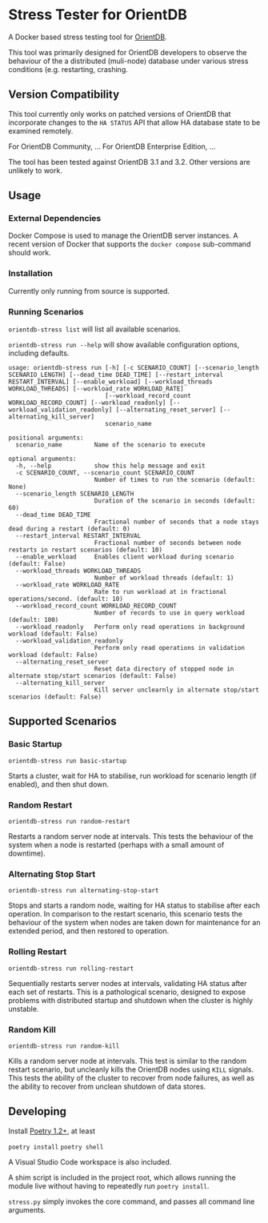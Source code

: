 # Stress Tester for OrientDB

A Docker based stress testing tool for [OrientDB](https://github.com/orientechnologies/orientdb).

This tool was primarily designed for OrientDB developers to observe the behaviour of the a distributed (muli-node) database under various stress conditions (e.g. restarting, crashing.

## Version Compatibility

This tool currently only works on patched versions of OrientDB that incorporate changes to the `HA STATUS` API that allow HA database state to be examined remotely.

For OrientDB Community, ...
For OrientDB Enterprise Edition, ...

The tool has been tested against OrientDB 3.1 and 3.2. Other versions are unlikely to work.

## Usage

### External Dependencies

 Docker Compose is used to manage the OrientDB server instances. A recent version of Docker that supports the `docker compose` sub-command should work.

### Installation

Currently only running from source is supported.

### Running Scenarios

`orientdb-stress list` will list all available scenarios.

`orientdb-stress run --help` will show available configuration options, including defaults.

```
usage: orientdb-stress run [-h] [-c SCENARIO_COUNT] [--scenario_length SCENARIO_LENGTH] [--dead_time DEAD_TIME] [--restart_interval RESTART_INTERVAL] [--enable_workload] [--workload_threads WORKLOAD_THREADS] [--workload_rate WORKLOAD_RATE]
                           [--workload_record_count WORKLOAD_RECORD_COUNT] [--workload_readonly] [--workload_validation_readonly] [--alternating_reset_server] [--alternating_kill_server]
                           scenario_name

positional arguments:
  scenario_name         Name of the scenario to execute

optional arguments:
  -h, --help            show this help message and exit
  -c SCENARIO_COUNT, --scenario_count SCENARIO_COUNT
                        Number of times to run the scenario (default: None)
  --scenario_length SCENARIO_LENGTH
                        Duration of the scenario in seconds (default: 60)
  --dead_time DEAD_TIME
                        Fractional number of seconds that a node stays dead during a restart (default: 0)
  --restart_interval RESTART_INTERVAL
                        Fractional number of seconds between node restarts in restart scenarios (default: 10)
  --enable_workload     Enables client workload during scenario (default: False)
  --workload_threads WORKLOAD_THREADS
                        Number of workload threads (default: 1)
  --workload_rate WORKLOAD_RATE
                        Rate to run workload at in fractional operations/second. (default: 10)
  --workload_record_count WORKLOAD_RECORD_COUNT
                        Number of records to use in query workload (default: 100)
  --workload_readonly   Perform only read operations in background workload (default: False)
  --workload_validation_readonly
                        Perform only read operations in validation workload (default: False)
  --alternating_reset_server
                        Reset data directory of stopped node in alternate stop/start scenarios (default: False)
  --alternating_kill_server
                        Kill server unclearnly in alternate stop/start scenarios (default: False)
```

## Supported Scenarios

### Basic Startup

`orientdb-stress run basic-startup`

Starts a cluster, wait for HA to stabilise, run workload for scenario length (if enabled), and then shut down.

### Random Restart

`orientdb-stress run random-restart`

Restarts a random server node at intervals.
This tests the behaviour of the system when a node is restarted (perhaps with a small amount of downtime).

### Alternating Stop Start

`orientdb-stress run alternating-stop-start`

Stops and starts a random node, waiting for HA status to stabilise after each operation.
In comparison to the restart scenario, this scenario tests the behaviour of the system when nodes are taken down for maintenance for an extended period, and then restored to operation.

### Rolling Restart

`orientdb-stress run rolling-restart`

Sequentially restarts server nodes at intervals, validating HA status after each set of restarts.
This is a pathological scenario, designed to expose problems with distributed startup and shutdown when the cluster is highly unstable.

### Random Kill

`orientdb-stress run random-kill`

Kills a random server node at intervals.
This test is similar to the random restart scenario, but uncleanly kills the OrientDB nodes using `KILL` signals.
This tests the ability of the cluster to recover from node failures, as well as the ability to recover from unclean shutdown of data stores.

## Developing

Install [Poetry 1.2+](https://python-poetry.org/), at least 

`poetry install`
`poetry shell`

A Visual Studio Code workspace is also included.

A shim script is included in the project root, which allows running the module live without having to repeatedly run `poetry install`.

`stress.py` simply invokes the core command, and passes all command line arguments.